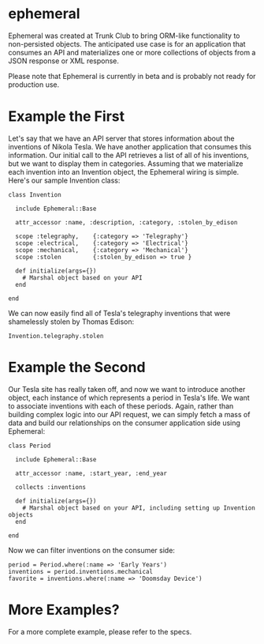 ephemeral
=========

Ephemeral was created at Trunk Club to bring ORM-like functionality to non-persisted objects. The anticipated use case is for an application that consumes an API and materializes one or more collections of objects from a JSON response or XML response.

Please note that Ephemeral is currently in beta and is probably not ready for production use.

Example the First
=================

Let's say that we have an API server that stores information about the inventions of Nikola Tesla. We have another application that consumes this information. Our initial call to the API retrieves a list of all of his inventions, but we want to display them in categories. Assuming that we materialize each invention into an Invention object, the Ephemeral wiring is simple. Here's our sample Invention class:

    class Invention

      include Ephemeral::Base

      attr_accessor :name, :description, :category, :stolen_by_edison

      scope :telegraphy,    {:category => 'Telegraphy'}
      scope :electrical,    {:category => 'Electrical'}
      scope :mechanical,    {:category => 'Mechanical'}
      scope :stolen         {:stolen_by_edison => true }

      def initialize(args={})
        # Marshal object based on your API
      end

    end

We can now easily find all of Tesla's telegraphy inventions that were shamelessly stolen by Thomas Edison:

    Invention.telegraphy.stolen

Example the Second
==================

Our Tesla site has really taken off, and now we want to introduce another object, each instance of which represents a period in Tesla's life. We want to associate inventions with each of these periods. Again, rather than building complex logic into our API request, we can simply fetch a mass of data and build our relationships on the consumer application side using Ephemeral:

    class Period

      include Ephemeral::Base

      attr_accessor :name, :start_year, :end_year

      collects :inventions

      def initialize(args={})
        # Marshal object based on your API, including setting up Invention objects
      end

    end

Now we can filter inventions on the consumer side:

    period = Period.where(:name => 'Early Years')
    inventions = period.inventions.mechanical
    favorite = inventions.where(:name => 'Doomsday Device')

More Examples?
==============

For a more complete example, please refer to the specs.


